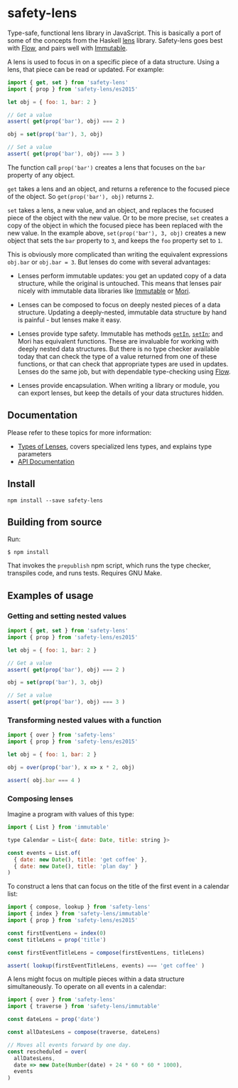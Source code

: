 safety-lens
===========

Type-safe, functional lens library in JavaScript.
This is basically a port of some of the concepts from the Haskell [lens][] library.
Safety-lens goes best with [Flow][], and pairs well with [Immutable][].

[lens]: https://hackage.haskell.org/package/lens
[Flow]: http://flowtype.org/

A lens is used to focus in on a specific piece of a data structure.
Using a lens, that piece can be read or updated.
For example:

```js
import { get, set } from 'safety-lens'
import { prop } from 'safety-lens/es2015'

let obj = { foo: 1, bar: 2 }

// Get a value
assert( get(prop('bar'), obj) === 2 )

obj = set(prop('bar'), 3, obj)

// Set a value
assert( get(prop('bar'), obj) === 3 )
```

The function call `prop('bar')` creates a lens that focuses on the `bar`
property of any object.

`get` takes a lens and an object, and returns a reference to the focused piece
of the object.
So `get(prop('bar'), obj)` returns `2`.

`set` takes a lens, a new value, and an object, and replaces the focused piece
of the object with the new value.
Or to be more precise, `set` creates a copy of the object in which the focused
piece has been replaced with the new value.
In the example above, `set(prop('bar'), 3, obj)` creates a new object that sets
the `bar` property to `3`, and keeps the `foo` property set to `1`.

This is obviously more complicated than writing the equivalent expressions
`obj.bar` or `obj.bar = 3`.
But lenses do come with several advantages:

- Lenses perform immutable updates: you get an updated copy of a data structure, while the original is untouched.
  This means that lenses pair nicely with immutable data libraries like [Immutable][] or [Mori][].

- Lenses can be composed to focus on deeply nested pieces of a data structure.
  Updating a deeply-nested, immutable data structure by hand is painful -
  but lenses make it easy.

- Lenses provide type safety.
  Immutable has methods [`getIn`][getIn], [`setIn`][setIn];
  and Mori has equivalent functions.
  These are invaluable for working with deeply nested data structures.
  But there is no type checker available today that can check the type of
  a value returned from one of these functions,
  or that can check that appropriate types are used in updates.
  Lenses do the same job, but with dependable type-checking using [Flow][].

- Lenses provide encapsulation.
  When writing a library or module,
  you can export lenses, but keep the details of your data structures hidden.

[Immutable]: https://facebook.github.io/immutable-js/
[Mori]: https://swannodette.github.io/mori/
[getIn]: https://facebook.github.io/immutable-js/docs/#/Iterable/getIn
[setIn]: https://facebook.github.io/immutable-js/docs/#/Map/setIn


## Documentation

Please refer to these topics for more information:

- [Types of Lenses][], covers specialized lens types, and explains type parameters
- [API Documentation][]

[Types of Lenses]: doc/types-of-lenses.md
[API Documentation]: doc/api-documentation.md


## Install

```
npm install --save safety-lens
```


## Building from source

Run:

```
$ npm install
```

That invokes the `prepublish` npm script,
which runs the type checker, transpiles code, and runs tests.
Requires GNU Make.

## Examples of usage

### Getting and setting nested values

```js
import { get, set } from 'safety-lens'
import { prop } from 'safety-lens/es2015'

let obj = { foo: 1, bar: 2 }

// Get a value
assert( get(prop('bar'), obj) === 2 )

obj = set(prop('bar'), 3, obj)

// Set a value
assert( get(prop('bar'), obj) === 3 )
```

### Transforming nested values with a function

```js
import { over } from 'safety-lens'
import { prop } from 'safety-lens/es2015'

let obj = { foo: 1, bar: 2 }

obj = over(prop('bar'), x => x * 2, obj)

assert( obj.bar === 4 )
```

### Composing lenses

Imagine a program with values of this type:

```js
import { List } from 'immutable'

type Calendar = List<{ date: Date, title: string }>

const events = List.of(
  { date: new Date(), title: 'get coffee' },
  { date: new Date(), title: 'plan day' }
)
```

To construct a lens that can focus on the title of the first event in a calendar list:

```js
import { compose, lookup } from 'safety-lens'
import { index } from 'safety-lens/immutable'
import { prop } from 'safety-lens/es2015'

const firstEventLens = index(0)
const titleLens = prop('title')

const firstEventTitleLens = compose(firstEventLens, titleLens)

assert( lookup(firstEventTitleLens, events) === 'get coffee' )
```

A lens might focus on multiple pieces within a data structure simultaneously.
To operate on all events in a calendar:

```js
import { over } from 'safety-lens'
import { traverse } from 'safety-lens/immutable'

const dateLens = prop('date')

const allDatesLens = compose(traverse, dateLens)

// Moves all events forward by one day.
const rescheduled = over(
  allDatesLens,
  date => new Date(Number(date) + 24 * 60 * 60 * 1000),
  events
)
```
